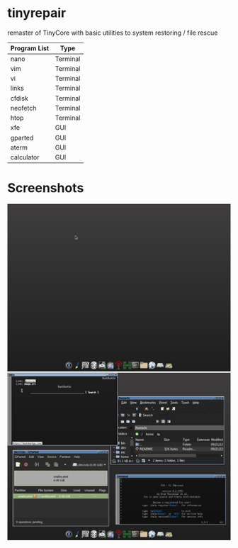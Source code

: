 # tinyrepair
remaster of TinyCore with basic utilities to system restoring / file rescue

Program List           | Type|
---------------------- | - |
 nano           | Terminal |
 vim           | Terminal |
 vi           | Terminal |
 links           | Terminal |
 cfdisk           | Terminal |
 neofetch | Terminal |
 htop | Terminal |
 xfe           | GUI |
 gparted           | GUI |
 aterm           | GUI |
 calculator           | GUI |

# Screenshots
![s1](/1.png)
![s2](/2.png)

